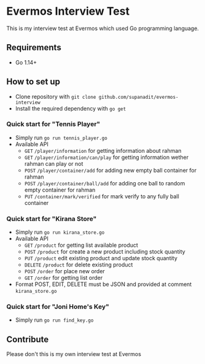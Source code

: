# Evermos Interview Test

This is my interview test at Evermos which used Go programming language.

## Requirements
- Go 1.14+

## How to set up
- Clone repository with `git clone github.com/supanadit/evermos-interview`
- Install the required dependency with `go get`

### Quick start for "Tennis Player"
- Simply run `go run tennis_player.go`
- Available API
    - `GET` `/player/information` for getting information about rahman
    - `GET` `/player/information/can/play` for getting information wether rahman can play or not
    - `POST` `/player/container/add` for adding new empty ball container for rahman
    - `POST` `/player/container/ball/add` for adding one ball to random empty container for rahman
    - `PUT` `/container/mark/verified` for mark verify to any fully ball container
    
### Quick start for "Kirana Store"
- Simply run `go run kirana_store.go`
- Available API
    - `GET` `/product` for getting list available product
    - `POST` `/product` for create a new product including stock quantity
    - `PUT` `/product` edit existing product and update stock quantity
    - `DELETE` `/product` for delete existing product
    - `POST` `/order` for place new order
    - `GET` `/order` for getting list order
- Format POST, EDIT, DELETE must be JSON and provided at comment `kirana_store.go`
    
### Quick start for "Joni Home's Key"
- Simply run `go run find_key.go`

## Contribute
Please don't this is my own interview test at Evermos
